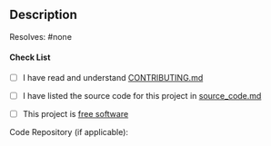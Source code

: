<!-- PLEASE READ OUR [CONTRIBUTING GUIDELINES](https://github.com/privacytoolsIO/privacytools.io/blob/master/.github/CONTRIBUTING.md) BEFORE SUBMITTING -->

## Description

Resolves: #none <!-- The number of the issue that is resolved by this pull request. If there is none, feel free to delete this line -->

<!--
## Screenshots

-->

#### Check List <!-- Please add an x in each box below, like so: [x] -->

- [ ] I have read and understand [CONTRIBUTING.md](https://github.com/privacytoolsIO/privacytools.io/blob/master/.github/CONTRIBUTING.md)

- [ ] I have listed the source code for this project in [source_code.md](https://github.com/privacytoolsIO/privacytools.io/blob/master/source_code.md)

- [ ] This project is [free software](https://www.wikipedia.org/wiki/Free_software)

Code Repository (if applicable): 
